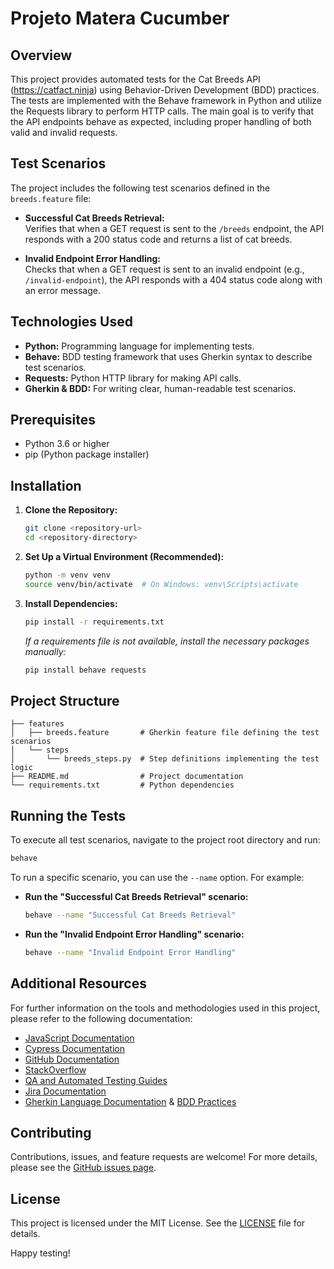 # Projeto Matera Cucumber

## Overview
This project provides automated tests for the Cat Breeds API (https://catfact.ninja) using Behavior-Driven Development (BDD) practices. The tests are implemented with the Behave framework in Python and utilize the Requests library to perform HTTP calls. The main goal is to verify that the API endpoints behave as expected, including proper handling of both valid and invalid requests.

## Test Scenarios
The project includes the following test scenarios defined in the `breeds.feature` file:

- **Successful Cat Breeds Retrieval:**  
  Verifies that when a GET request is sent to the `/breeds` endpoint, the API responds with a 200 status code and returns a list of cat breeds.

- **Invalid Endpoint Error Handling:**  
  Checks that when a GET request is sent to an invalid endpoint (e.g., `/invalid-endpoint`), the API responds with a 404 status code along with an error message.

## Technologies Used
- **Python:** Programming language for implementing tests.
- **Behave:** BDD testing framework that uses Gherkin syntax to describe test scenarios.
- **Requests:** Python HTTP library for making API calls.
- **Gherkin & BDD:** For writing clear, human-readable test scenarios.

## Prerequisites
- Python 3.6 or higher
- pip (Python package installer)

## Installation
1. **Clone the Repository:**
   ```bash
   git clone <repository-url>
   cd <repository-directory>
   ```
2. **Set Up a Virtual Environment (Recommended):**
   ```bash
   python -m venv venv
   source venv/bin/activate  # On Windows: venv\Scripts\activate
   ```
3. **Install Dependencies:**
   ```bash
   pip install -r requirements.txt
   ```
   *If a requirements file is not available, install the necessary packages manually:*
   ```bash
   pip install behave requests
   ```

## Project Structure
```
├── features
│   ├── breeds.feature       # Gherkin feature file defining the test scenarios
│   └── steps
│       └── breeds_steps.py  # Step definitions implementing the test logic
├── README.md                # Project documentation
└── requirements.txt         # Python dependencies
```

## Running the Tests
To execute all test scenarios, navigate to the project root directory and run:
```bash
behave
```
To run a specific scenario, you can use the `--name` option. For example:
- **Run the "Successful Cat Breeds Retrieval" scenario:**
  ```bash
  behave --name "Successful Cat Breeds Retrieval"
  ```
- **Run the "Invalid Endpoint Error Handling" scenario:**
  ```bash
  behave --name "Invalid Endpoint Error Handling"
  ```

## Additional Resources
For further information on the tools and methodologies used in this project, please refer to the following documentation:
- [JavaScript Documentation](https://developer.mozilla.org/en-US/docs/Web/JavaScript)
- [Cypress Documentation](https://docs.cypress.io)
- [GitHub Documentation](https://docs.github.com)
- [StackOverflow](https://stackoverflow.com/)
- [QA and Automated Testing Guides](https://www.softwaretestinghelp.com/)
- [Jira Documentation](https://www.atlassian.com/software/jira)
- [Gherkin Language Documentation](https://cucumber.io/docs/gherkin/) & [BDD Practices](https://cucumber.io/docs/bdd/)

## Contributing
Contributions, issues, and feature requests are welcome! For more details, please see the [GitHub issues page](https://github.com/).

## License
This project is licensed under the MIT License. See the [LICENSE](LICENSE) file for details.

Happy testing!
